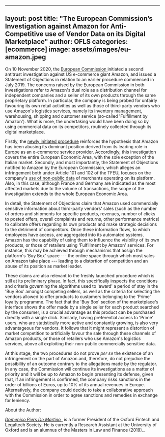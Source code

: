 
---
layout: post
title:  "The European Commission’s Investigation against Amazon for Anti-Competitive use of Vendor Data on its Digital Marketplace"
author: OFLS
categories: [ecommerce]
image: assets/images/eu-amazon.jpeg
---


On 10 November 2020, the [European Commission ](https://ec.europa.eu/commission/presscorner/detail/en/ip_20_2077)initiated a second antitrust investigation against US e-commerce giant Amazon, and issued a Statement of Objections in relation to an earlier procedure commenced in July 2019\. The concerns raised by the European Commission in both investigations refer to Amazon's dual role as a distribution channel for independent companies and a seller of its own products through the same proprietary platform. In particular, the company is being probed for unfairly favouring its own retail activities as well as those of third-party vendors who use Amazon's logistics services, namely its inventory management, warehousing, shipping and customer service (so-called 'Fulfillment by Amazon'). What is more, the undertaking would have been doing so by using commercial data on its competitors, routinely collected through its digital marketplace.

Firstly, the [newly initiated procedure](https://ec.europa.eu/competition/antitrust/cases/dec_docs/40703/40703_67_4.pdf) reinforces the hypothesis that Amazon has been abusing its dominant position derived from its leading role in Europe as an e-commerce service provider. Accordingly, this investigation covers the entire European Economic Area, with the sole exception of the Italian market. Secondly, and most importantly, the Statement of Objections notified to Amazon by the European Commission, which alleges an infringement both under Article 101 and 102 of the TFEU, focuses on the company's [use of non-public data](https://ec.europa.eu/competition/antitrust/cases/dec_docs/40462/40462_6210_9.pdf) of merchants operating on its platform. Also, in this case, although France and Germany are indicated as the most affected markets due to the volume of transactions, the scope of the investigation extends to the whole European Economic Area.

In detail, the Statement of Objections claim that Amazon used commercially sensitive information about third-party vendors' sales (such as the number of orders and shipments for specific products, revenues, number of clicks to posted offers, overall complaints and returns, other performance metrics) to calibrate offers regarding its own products and make strategic decisions to the detriment of competitors. Once these information flows, to which employees have access, are aggregated into its automated systems, Amazon has the capability of using them to influence the visibility of its own products, or those of retailers using 'Fulfillment by Amazon' services. For instance, this may be achieved through mechanisms that assign the platform's 'Buy Box' space --- the online space through which most sales on Amazon take place --- leading to a distortion of competition and an abuse of its position as market leader.

These claims are also relevant to the freshly launched procedure which is still at its preliminary phase. In fact, this specifically inspects the conditions and criteria governing the algorithms used to 'award' a period of stay in the 'Buy Box' amongst competing sellers, as well as the criteria for selecting the vendors allowed to offer products to customers belonging to the 'Prime' loyalty programme. The fact that the 'Buy Box' section of the marketplace's interface shows the offer made by a single seller for each product searched by the consumer, is a crucial advantage as this product can be purchased directly with a single click. Similarly, having preferential access to 'Prime' users, who are statistically more active and constantly growing, is also very advantageous for vendors. It follows that it might represent a distortion of market competition to artificially favour the sale through these channels of Amazon products, or those of retailers who use Amazon's logistics services, above all exploiting their non-public commercially sensitive data.

At this stage, the two procedures do not prove _per se_ the existence of an infringement on the part of Amazon and, therefore, do not prejudice the possibility of an outcome contrary to the allegations made by the regulator. In any case, the Commission will continue its investigations as a matter of priority and it will be up to Amazon to begin presenting its defense, given that, if an infringement is confirmed, the company risks sanctions in the order of billions of Euros, up to 10% of its annual revenues in Europe. Alternatively, the company could decide to take a collaborative approach with the Commission in order to agree sanctions and remedies in exchange for leniency.

About the Author:

[_Domenico Piers De Martino_](https://www.linkedin.com/in/domenico-piers-de-martino-753410148/)_ is a former President of the Oxford Fintech and Legaltech Society. He is currently a Research Assistant at the University of Oxford and is an alumnus of the Masters in Law and Finance (2019)._
